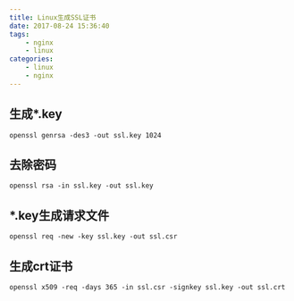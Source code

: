 ```yaml
---
title: Linux生成SSL证书
date: 2017-08-24 15:36:40
tags: 
    - nginx
    - linux
categories: 
    - linux
    - nginx
---
```


## 生成*.key
```shell
openssl genrsa -des3 -out ssl.key 1024
```

## 去除密码
```shell
openssl rsa -in ssl.key -out ssl.key 
```

## *.key生成请求文件
```shell
openssl req -new -key ssl.key -out ssl.csr
```

## 生成crt证书
```shell
openssl x509 -req -days 365 -in ssl.csr -signkey ssl.key -out ssl.crt
```
